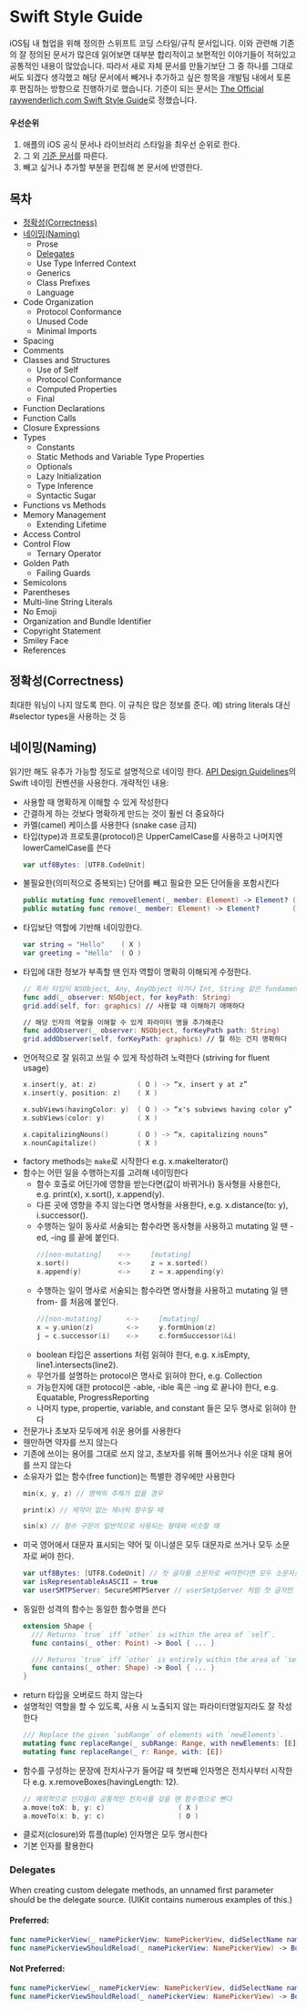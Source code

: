 # Swift Style Guide
iOS팀 내 협업을 위해 정의한 스위프트 코딩 스타일/규칙 문서입니다.
이와 관련해 기존의 잘 정의된 문서가 많은데 읽어보면 대부분 합리적이고 보편적인 이야기들이 적혀있고 공통적인 내용이 많았습니다.
따라서 새로 자체 문서를 만들기보단 그 중 하나를 그대로 써도 되겠다 생각했고 
해당 문서에서 빼거나 추가하고 싶은 항목을 개발팀 내에서 토론 후 편집하는 방향으로 진행하기로 했습니다.
기준이 되는 문서는 [The Official raywenderlich.com Swift Style Guide](https://github.com/raywenderlich/swift-style-guide)로 정했습니다.
#### 우선순위
1. 애플의 iOS 공식 문서나 라이브러리 스타일을 최우선 순위로 한다.
2. 그 외 [기준 문서](https://github.com/raywenderlich/swift-style-guide)를 따른다.
3. 빼고 싶거나 추가할 부분을 편집해 본 문서에 반영한다.


## 목차
- [정확성(Correctness)](#correctness)
- [네이밍(Naming)](#naming)
  - Prose
  - [Delegates](#delegates)
  - Use Type Inferred Context
  - Generics
  - Class Prefixes
  - Language
- Code Organization
  - Protocol Conformance
  - Unused Code
  - Minimal Imports
- Spacing
- Comments
- Classes and Structures
  - Use of Self
  - Protocol Conformance
  - Computed Properties
  - Final
- Function Declarations
- Function Calls
- Closure Expressions
- Types
  - Constants
  - Static Methods and Variable Type Properties
  - Optionals
  - Lazy Initialization
  - Type Inference
  - Syntactic Sugar
- Functions vs Methods
- Memory Management
  - Extending Lifetime
- Access Control
- Control Flow
  - Ternary Operator
- Golden Path
  - Failing Guards
- Semicolons
- Parentheses
- Multi-line String Literals
- No Emoji
- Organization and Bundle Identifier
- Copyright Statement
- Smiley Face
- References


<a name="correctness"/>

## 정확성(Correctness)
최대한 워닝이 나지 않도록 한다. 이 규칙은 많은 정보를 준다. 
예) string literals 대신 #selector types을 사용하는 것 등

<a name="naming"/>

## 네이밍(Naming)
읽기만 해도 유추가 가능할 정도로 설명적으로 네이밍 한다. 
[API Design Guidelines](https://swift.org/documentation/api-design-guidelines/)의 Swift 네이밍 컨벤션을 사용한다.
개략적인 내용:
- 사용할 때 명확하게 이해할 수 있게 작성한다
- 간결하게 하는 것보다 명확하게 만드는 것이 훨씬 더 중요하다
- 카멜(camel) 케이스를 사용한다 (snake case 금지)
- 타입(type)과 프로토콜(protocol)은 UpperCamelCase를 사용하고 나머지엔 lowerCamelCase를 쓴다
  ``` swift
  var utf8Bytes: [UTF8.CodeUnit]
  ```
- 불필요한(의미적으로 중복되는) 단어를 빼고 필요한 모든 단어들을 포함시킨다
  ``` swift
  public mutating func removeElement(_ member: Element) -> Element? ( X )
  public mutating func remove(_ member: Element) -> Element?        ( O )
  ```
- 타입보단 역할에 기반해 네이밍한다.
  ``` swift
  var string = "Hello"    ( X )
  var greeting = "Hello"  ( O )
  ```
- 타입에 대한 정보가 부족할 땐 인자 역할이 명확히 이해되게 수정한다.
  ``` swift
  // 특히 타입이 NSObject, Any, AnyObject 이거나 Int, String 같은 fundamental type 일 경우 사용 시 의도대로 전달되지 않을 수 있다.
  func add(_ observer: NSObject, for keyPath: String)
  grid.add(self, for: graphics) // 사용할 때 이해하기 애매하다
  
  // 해당 인자의 역할을 이해할 수 있게 파라미터 명을 추가해준다
  func addObserver(_ observer: NSObject, forKeyPath path: String)
  grid.addObserver(self, forKeyPath: graphics) // 뭘 하는 건지 명확하다
  ```
- 언어적으로 잘 읽히고 쓰일 수 있게 작성하려 노력한다 (striving for fluent usage)
  ``` swift
  x.insert(y, at: z)          ( O ) -> “x, insert y at z”
  x.insert(y, position: z)    ( X ) 
  
  x.subViews(havingColor: y)  ( O ) -> “x's subviews having color y”
  x.subViews(color: y)        ( X ) 
  
  x.capitalizingNouns()       ( O ) -> “x, capitalizing nouns”
  x.nounCapitalize()          ( X ) 
  ```
- factory methods는 `make`로 시작한다 e.g. x.makeIterator()
- 함수는 어떤 일을 수행하는지를 고려해 네이밍한다
  - 함수 호출로 어딘가에 영향을 받는다면(값이 바뀌거나) 동사형을 사용한다, e.g. print(x), x.sort(), x.append(y).
  - 다른 곳에 영향을 주지 않는다면 명사형을 사용한다, e.g. x.distance(to: y), i.successor().
  - 수행하는 일이 동사로 서술되는 함수라면 동사형을 사용하고 mutating 일 땐 -ed, -ing 를 끝에 붙인다.
    ``` swift
    //[non-mutating]    <->     [mutating]
    x.sort()            <->	    z = x.sorted()
    x.append(y)         <->	    z = x.appending(y)    
    ```
  - 수행하는 일이 명사로 서술되는 함수라면 명사형을 사용하고 mutating 일 땐 from- 를 처음에 붙인다.
    ``` swift
    //[non-mutating]      <->     [mutating]
    x = y.union(z)        <->     y.formUnion(z)
    j = c.successor(i)    <->     c.formSuccessor(&i)
    ```
  - boolean 타입은 assertions 처럼 읽혀야 한다, e.g. x.isEmpty, line1.intersects(line2).
  - 무언가를 설명하는 protocol은 명사로 읽혀야 한다, e.g. Collection
  - 가능한지에 대한 protocol은 -able, -ible 혹은 -ing 로 끝나야 한다, e.g. Equatable, ProgressReporting
  - 나머지 type, propertie, variable, and constant 들은 모두 명사로 읽혀야 한다
- 전문가나 초보자 모두에게 쉬운 용어를 사용한다
- 웬만하면 약자를 쓰지 않는다
- 기존에 쓰이는 용어를 그대로 쓰지 않고, 초보자를 위해 풀어쓰거나 쉬운 대체 용어를 쓰지 않는다
- 소유자가 없는 함수(free function)는 특별한 경우에만 사용한다
  ``` swift
  min(x, y, z) // 명백히 주체가 없을 경우
  
  print(x) // 제약이 없는 제너릭 함수일 때
  
  sin(x) // 함수 구문이 일반적으로 사용되는 형태와 비슷할 때
  ```
- 미국 영어에서 대문자 표시되는 약어 및 이니셜은 모두 대문자로 쓰거나 모두 소문자로 써야 한다.
  ``` swift
  var utf8Bytes: [UTF8.CodeUnit] // 첫 글자를 소문자로 써야한다면 모두 소문자로
  var isRepresentableAsASCII = true
  var userSMTPServer: SecureSMTPServer // userSmtpServer 처럼 첫 글자만 대문자로 쓰지 않음
  ```
- 동일한 성격의 함수는 동일한 함수명을 쓴다
  ``` swift
  extension Shape {
    /// Returns `true` iff `other` is within the area of `self`.
    func contains(_ other: Point) -> Bool { ... }

    /// Returns `true` iff `other` is entirely within the area of `self`.
    func contains(_ other: Shape) -> Bool { ... }
  }  
  ```
- return 타입을 오버로드 하지 않는다
- 설명적인 역할을 할 수 있도록, 사용 시 노출되지 않는 파라미터명일지라도 잘 작성한다
  ``` swift
  /// Replace the given `subRange` of elements with `newElements`.
  mutating func replaceRange(_ subRange: Range, with newElements: [E])  ( O )
  mutating func replaceRange(_ r: Range, with: [E])                     ( X )
  ```
- 함수를 구성하는 문장에 전치사구가 들어갈 때 첫번째 인자명은 전치사부터 시작한다
  e.g. x.removeBoxes(havingLength: 12).
  ``` swift
  // 예외적으로 인자들이 공통적인 전치사를 갖을 땐 함수명으로 뺀다
  a.move(toX: b, y: c)                  ( X )
  a.moveTo(x: b, y: c)                  ( O )
  ```
- 클로저(closure)와 튜플(tuple) 인자명은 모두 명시한다
- 기본 인자를 활용한다


<a name="delegates"/>

### Delegates
When creating custom delegate methods, an unnamed first parameter should be the delegate source. (UIKit contains numerous examples of this.)

#### Preferred:
``` swift
func namePickerView(_ namePickerView: NamePickerView, didSelectName name: String)
func namePickerViewShouldReload(_ namePickerView: NamePickerView) -> Bool
```
#### Not Preferred:
``` swift
func namePickerView(_ namePickerView: NamePickerView, didSelectName name: String)
func namePickerViewShouldReload(_ namePickerView: NamePickerView) -> Bool
```

